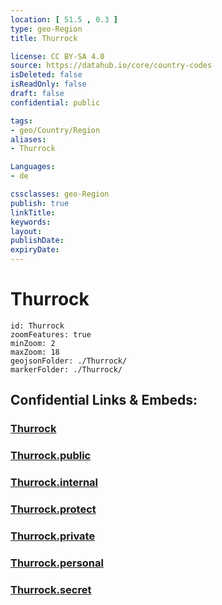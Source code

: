 ```yaml
---
location: [ 51.5 , 0.3 ] 
type: geo-Region
title: Thurrock

license: CC BY-SA 4.0
source: https://datahub.io/core/country-codes
isDeleted: false
isReadOnly: false
draft: false
confidential: public

tags:
- geo/Country/Region
aliases:
- Thurrock

Languages:
- de

cssclasses: geo-Region
publish: true
linkTitle: 
keywords: 
layout: 
publishDate: 
expiryDate: 
---
```


# Thurrock

```leaflet
id: Thurrock
zoomFeatures: true 
minZoom: 2 
maxZoom: 18
geojsonFolder: ./Thurrock/
markerFolder: ./Thurrock/
```


## Confidential Links & Embeds: 

### [Thurrock](/_Standards/Earth/Continent/Europe/Europe~North/UK/England/Regions~England/East_of_England/Thurrock.md) 

### [Thurrock.public](/_public/Earth/Continent/Europe/Europe~North/UK/England/Regions~England/East_of_England/Thurrock.public.md) 

### [Thurrock.internal](/_internal/Earth/Continent/Europe/Europe~North/UK/England/Regions~England/East_of_England/Thurrock.internal.md) 

### [Thurrock.protect](/_protect/Earth/Continent/Europe/Europe~North/UK/England/Regions~England/East_of_England/Thurrock.protect.md) 

### [Thurrock.private](/_private/Earth/Continent/Europe/Europe~North/UK/England/Regions~England/East_of_England/Thurrock.private.md) 

### [Thurrock.personal](/_personal/Earth/Continent/Europe/Europe~North/UK/England/Regions~England/East_of_England/Thurrock.personal.md) 

### [Thurrock.secret](/_secret/Earth/Continent/Europe/Europe~North/UK/England/Regions~England/East_of_England/Thurrock.secret.md)

